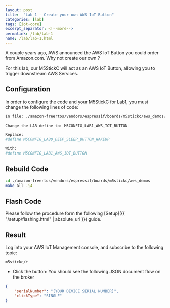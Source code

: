 ```yaml
---
layout: post
title:  "Lab 1 - Create your own AWS IoT Button"
categories: [lab]
tags: [iot-core]
excerpt_separator: <!--more-->
permalink: /lab/lab-1
name: /lab/lab-1.html
---
```


A couple years ago, AWS announced the AWS IoT Button you could order from Amazon.com. Why not create our own ?

For this lab, our M5StickC will act as an AWS IoT Button, allowing you to trigger downstream AWS Services.

<!--more-->

## Configuration
In order to configure the code and your M5StickC for Lab1, you must change the following lines of code:

```bash
In file: ./amazon-freertos/vendors/espressif/boards/m5stickc/aws_demos/application_code/m5stickc_lab_config.h

Change the LAB define to: M5CONFIG_LAB1_AWS_IOT_BUTTON

Replace:
#define M5CONFIG_LAB0_DEEP_SLEEP_BUTTON_WAKEUP

With:
#define M5CONFIG_LAB1_AWS_IOT_BUTTON
```

## Rebuild Code
```bash
cd ./amazon-freertos/vendors/espressif/boards/m5stickc/aws_demos
make all -j4
```

## Flash Code
Please follow the procedure form the following [Setup]({{ "/setup/flashing.html" | absolute_url }}) guide.

## Result
Log into your AWS IoT Management console, and subscribe to the following topic:

```bash
m5stickc/+
```

* Click the button: You should see the following JSON document flow on the broker

```json
{
	"serialNumber": "[YOUR DEVICE SERIAL NUMBER]",
	"clickType": "SINGLE"
}
```

